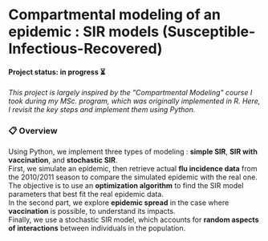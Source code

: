 # Compartmental modeling of an epidemic : SIR models (Susceptible-Infectious-Recovered)
#### Project status: in progress ⏳

*This project is largely inspired by the "Compartmental Modeling" course I took during my MSc. program, which was originally implemented in R. Here, I revisit the key steps and implement them using Python.*

### 📋 Overview

Using Python, we implement three types of modeling : **simple SIR**, **SIR with vaccination**, and **stochastic SIR**.  
First, we simulate an epidemic, then retrieve actual **flu incidence data** from the 2010/2011 season to compare the simulated epidemic with the real one. The objective is to use an **optimization algorithm** to find the SIR model parameters that best fit the real epidemic data.  
In the second part, we explore **epidemic spread** in the case where **vaccination** is possible, to understand its impacts.  
Finally, we use a stochastic SIR model, which accounts for **random aspects of interactions** between individuals in the population.

